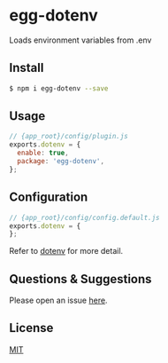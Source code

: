 # egg-dotenv

Loads environment variables from .env

## Install

```bash
$ npm i egg-dotenv --save
```

## Usage

```js
// {app_root}/config/plugin.js
exports.dotenv = {
  enable: true,
  package: 'egg-dotenv',
};
```

## Configuration

```js
// {app_root}/config/config.default.js
exports.dotenv = {
};
```

Refer to [dotenv](https://github.com/motdotla/dotenv#options) for more detail.

## Questions & Suggestions

Please open an issue [here](https://github.com/eggjs/egg/issues).

## License

[MIT](LICENSE)
